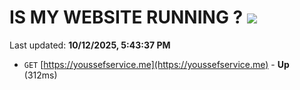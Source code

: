 # IS MY WEBSITE RUNNING ? [![](https://img.shields.io/static/v1?label=Sponsor&message=%E2%9D%A4&logo=GitHub&color=%23fe8e86)](https://github.com/sponsors/Youssef-Lehmam)

Last updated: **10/12/2025, 5:43:37 PM**

- `GET` [https://youssefservice.me](https://youssefservice.me) - **Up** (312ms)

